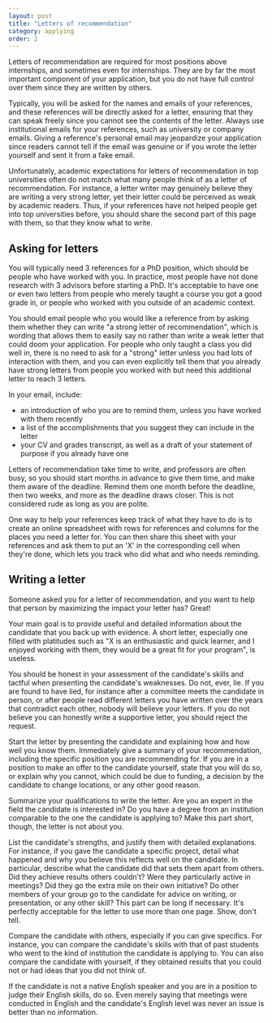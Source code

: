 ```yaml
---
layout: post
title: "Letters of recommendation"
category: applying
order: 2
---
```


Letters of recommendation are required for most positions above internships, and sometimes even for internships.
They are by far the most important component of your application, but you do not have full control over them since they are written by others.

Typically, you will be asked for the names and emails of your references, and these references will be directly asked for a letter,
ensuring that they can speak freely since you cannot see the contents of the letter.
Always use institutional emails for your references, such as university or company emails.
Giving a reference's personal email may jeopardize your application since readers cannot tell if the email was genuine or if you wrote the letter yourself and sent it from a fake email.

Unfortunately, academic expectations for letters of recommendation in top universities often do not match what many people think of as a letter of recommendation.
For instance, a letter writer may genuinely believe they are writing a very strong letter, yet their letter could be perceived as weak by academic readers.
Thus, if your references have not helped people get into top universities before, you should share the second part of this page with them, so that they know what to write.


## Asking for letters

You will typically need 3 references for a PhD position, which should be people who have worked with you.
In practice, most people have not done research with 3 advisors before starting a PhD.
It's acceptable to have one or even two letters from people who merely taught a course you got a good grade in,
or people who worked with you outside of an academic context.

You should email people who you would like a reference from by asking them whether they can write "a strong letter of recommendation",
which is wording that allows them to easily say no rather than write a weak letter that could doom your application.
For people who only taught a class you did well in, there is no need to ask for a "strong" letter unless you had lots of interaction with them,
and you can even explicitly tell them that you already have strong letters from people you worked with but need this additional letter to reach 3 letters.

In your email, include:
- an introduction of who you are to remind them, unless you have worked with them recently
- a list of the accomplishments that you suggest they can include in the letter
- your CV and grades transcript, as well as a draft of your statement of purpose if you already have one

Letters of recommendation take time to write, and professors are often busy, so you should start months in advance to give them time, and make them aware of the deadline.
Remind them one month before the deadline, then two weeks, and more as the deadline draws closer. This is not considered rude as long as you are polite.

One way to help your references keep track of what they have to do is to create an online spreadsheet with rows for references and columns for the places you need a letter for.
You can then share this sheet with your references and ask them to put an 'X' in the corresponding cell when they're done, which lets you track who did what and who needs reminding.


## Writing a letter

Someone asked you for a letter of recommendation, and you want to help that person by maximizing the impact your letter has? Great!

Your main goal is to provide useful and detailed information about the candidate that you back up with evidence.
A short letter, especially one filled with platitudes such as "X is an enthusiastic and quick learner, and I enjoyed working with them, they would be a great fit for your program", is useless.

You should be honest in your assessment of the candidate's skills and tactful when presenting the candidate's weaknesses.
Do not, ever, lie. If you are found to have lied, for instance after a committee meets the candidate in person,
or after people read different letters you have written over the years that contradict each other, nobody will believe your letters.
If you do not believe you can honestly write a supportive letter, you should reject the request.

Start the letter by presenting the candidate and explaining how and how well you know them.
Immediately give a summary of your recommendation, including the specific position you are recommending for.
If you are in a position to make an offer to the candidate yourself, state that you will do so, or explain why you cannot,
which could be due to funding, a decision by the candidate to change locations, or any other good reason.

Summarize your qualifications to write the letter. Are you an expert in the field the candidate is interested in?
Do you have a degree from an institution comparable to the one the candidate is applying to?
Make this part short, though, the letter is not about you.

List the candidate's strengths, and justify them with detailed explanations.
For instance, if you gave the candidate a specific project, detail what happened and why you believe this reflects well on the candidate.
In particular, describe what the candidate did that sets them apart from others. Did they achieve results others couldn't?
Were they particularly active in meetings? Did they go the extra mile on their own initiative?
Do other members of your group go to the candidate for advice on writing, or presentation, or any other skill?
This part can be long if necessary. It's perfectly acceptable for the letter to use more than one page. Show, don't tell.

Compare the candidate with others, especially if you can give specifics.
For instance, you can compare the candidate's skills with that of past students who went to the kind of institution the candidate is applying to.
You can also compare the candidate with yourself, if they obtained results that you could not or had ideas that you did not think of.

If the candidate is not a native English speaker and you are in a position to judge their English skills, do so.
Even merely saying that meetings were conducted in English and the candidate's English level was never an issue is better than no information.
